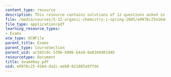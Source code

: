 ```yaml
---
content_type: resource
description: This resource contains solutions of 12 questions asked in exam 4.
file: /media/courses/5-12-organic-chemistry-i-spring-2005/e0976c25416dda2caeb8621085a9ffde_exam4key.pdf
file_type: application/pdf
learning_resource_types:
- Exams
ocw_type: OCWFile
parent_title: Exams
parent_type: CourseSection
parent_uid: ac592c0c-539b-b906-b4a9-0e82d4d8194b
resourcetype: Document
title: exam4key.pdf
uid: e0976c25-416d-da2c-aeb8-621085a9ffde
---
```

